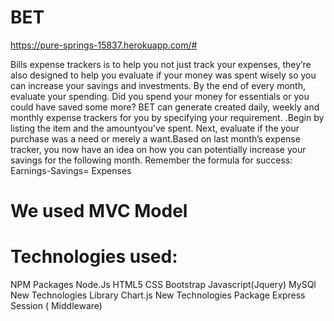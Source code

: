 # BET
https://pure-springs-15837.herokuapp.com/#

Bills expense trackers is to help you not just track your expenses, they’re also designed to help you evaluate if your money was spent wisely so you can increase your savings and investments. By the end of every month, evaluate your spending.
Did you spend your money for essentials or you could have saved some more? BET can generate created daily, weekly and monthly expense trackers for you by specifying your requirement. .Begin by listing the item and the amountyou’ve spent. Next, evaluate if the your purchase was a need or merely a want.Based on last month’s expense tracker, you now have an idea on how you can potentially increase your savings for the following month. Remember the formula for success: 
Earnings-Savings= Expenses 

# We used MVC Model

# Technologies used:
NPM Packages
Node.Js
HTML5
CSS
Bootstrap
Javascript(Jquery)
MySQl
New Technologies
Library
Chart.js
New Technologies
Package 
Express Session 
( Middleware)

